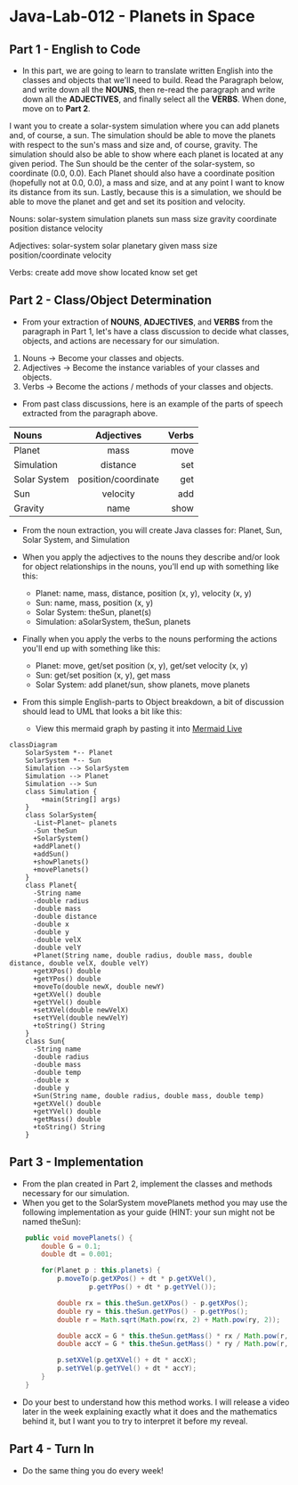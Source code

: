 # Java-Lab-012 - Planets in Space

## Part 1 - English to Code

* In this part, we are going to learn to translate written English into the classes and objects that we'll need to build. Read the Paragraph below, and write down all the **NOUNS**, then re-read the paragraph and write down all the **ADJECTIVES**, and finally select all the **VERBS**. When done, move on to **Part 2**.

I want you to create a solar-system simulation where you can add planets and, of course, a sun. The simulation should be able to move the planets with respect to the sun's mass and size and, of course, gravity. The simulation should also be able to show where each planet is located at any given period. The Sun should be the center of the solar-system, so coordinate (0.0, 0.0). Each Planet should also have a coordinate position (hopefully not at 0.0, 0.0), a mass and size, and at any point I want to know its distance from its sun. Lastly, because this is a simulation, we should be able to move the planet and get and set its position and velocity.

Nouns:
solar-system
simulation
planets
sun
mass
size
gravity
coordinate
position
distance
velocity

Adjectives:
solar-system
solar
planetary
given
mass
size
position/coordinate
velocity

Verbs:
create
add
move
show
located
know
set
get

## Part 2 - Class/Object Determination

* From your extraction of **NOUNS**, **ADJECTIVES**, and **VERBS** from the paragraph in Part 1, let's have a class discussion to decide what classes, objects, and actions are necessary for our simulation.

1. Nouns -> Become your classes and objects.
2. Adjectives -> Become the instance variables of your classes and objects.
3. Verbs -> Become the actions / methods of your classes and objects.

* From past class discussions, here is an example of the parts of speech extracted from the paragraph above.

| Nouns        | Adjectives          | Verbs |
| :---         | :----:              | ---:  |
| Planet       | mass                | move  |
| Simulation   | distance            | set   |
| Solar System | position/coordinate | get   |
| Sun          | velocity            | add   |
| Gravity      | name                | show  |

* From the noun extraction, you will create Java classes for: Planet, Sun, Solar System, and Simulation
* When you apply the adjectives to the nouns they describe and/or look for object relationships in the nouns, you'll end up with something like this:
    * Planet: name, mass, distance, position (x, y), velocity (x, y)
    * Sun: name, mass, position (x, y)
    * Solar System: theSun, planet(s)
    * Simulation: aSolarSystem, theSun, planets

* Finally when you apply the verbs to the nouns performing the actions you'll end up with something like this:
    * Planet: move, get/set position (x, y), get/set velocity (x, y)
    * Sun: get/set position (x, y), get mass
    * Solar System: add planet/sun, show planets, move planets

* From this simple English-parts to Object breakdown, a bit of discussion should lead to UML that looks a bit like this:
    * View this mermaid graph by pasting it into [Mermaid Live](https://mermaid.live/)

```mermaid
classDiagram
    SolarSystem *-- Planet
    SolarSystem *-- Sun 
    Simulation --> SolarSystem
    Simulation --> Planet
    Simulation --> Sun
    class Simulation {
        +main(String[] args)
    }
    class SolarSystem{
      -List~Planet~ planets
      -Sun theSun
      +SolarSystem()
      +addPlanet()
      +addSun()
      +showPlanets()
      +movePlanets()
    }
    class Planet{
      -String name
      -double radius
      -double mass
      -double distance
      -double x
      -double y
      -double velX
      -double velY
      +Planet(String name, double radius, double mass, double distance, double velX, double velY)
      +getXPos() double
      +getYPos() double
      +moveTo(double newX, double newY)
      +getXVel() double
      +getYVel() double
      +setXVel(double newVelX)
      +setYVel(double newVelY)
      +toString() String
    }
    class Sun{
      -String name
      -double radius
      -double mass
      -double temp
      -double x
      -double y
      +Sun(String name, double radius, double mass, double temp)
      +getXVel() double
      +getYVel() double
      +getMass() double
      +toString() String
    }
```

<object data="solarsystemsim.svg" width="700" height="700"> </object>


## Part 3 - Implementation

* From the plan created in Part 2, implement the classes and methods necessary for our simulation.
* When you get to the SolarSystem movePlanets method you may use the following implementation as your guide (HINT: your sun might not be named theSun):
```java
    public void movePlanets() {
        double G = 0.1;
        double dt = 0.001;

        for(Planet p : this.planets) {
            p.moveTo(p.getXPos() + dt * p.getXVel(),
                    p.getYPos() + dt * p.getYVel());

            double rx = this.theSun.getXPos() - p.getXPos();
            double ry = this.theSun.getYPos() - p.getYPos();
            double r = Math.sqrt(Math.pow(rx, 2) + Math.pow(ry, 2));

            double accX = G * this.theSun.getMass() * rx / Math.pow(r, 3);
            double accY = G * this.theSun.getMass() * ry / Math.pow(r, 3);

            p.setXVel(p.getXVel() + dt * accX);
            p.setYVel(p.getYVel() + dt * accY);
        }
    }
```
* Do your best to understand how this method works. I will release a video later in the week explaining exactly what it does and the mathematics behind it, but I want you to try to interpret it before my reveal.

## Part 4 - Turn In

* Do the same thing you do every week!
